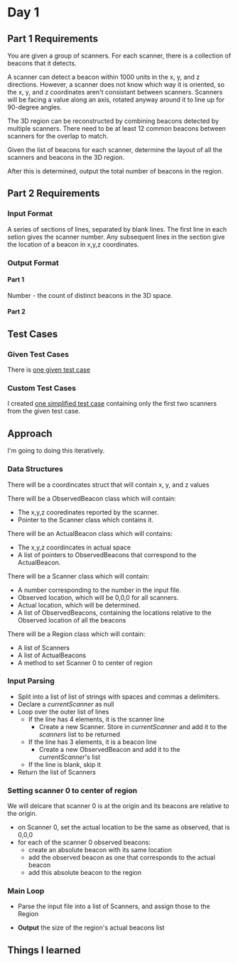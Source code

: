 # Day 1 #

## Part 1 Requirements ##

You are given a group of scanners. For each scanner, there is a collection of beacons that it detects.

A scanner can detect a beacon within 1000 units in the x, y, and z directions. 
However, a scanner does not know which way it is oriented, so the x, y, and z coordinates aren't consistant between scanners. 
Scanners will be facing a value along an axis, rotated anyway around it to line up for 90-degree angles.

The 3D region can be reconstructed by combining beacons detected by multiple scanners. 
There need to be at least 12 common beacons between scanners for the overlap to match.

Given the list of beacons for each scanner, determine the layout of all the scanners and beacons in the 3D region.

After this is determined, output the total number of beacons in the region.



## Part 2 Requirements ##

### Input Format ###

A series of sections of lines, separated by blank lines.
The first line in each setion gives the scanner number.
Any subsequent lines in the section give the location of a beacon in x,y,z coordinates.

### Output Format ###

#### Part 1 ####

Number - the count of distinct beacons in the 3D space.

#### Part 2 ####


## Test Cases ##

### Given Test Cases ###

There is [one given test case](../data/test_cases/day19_test1.txt)

### Custom Test Cases ###

I created [one simplified test case](../data/test_cases/day19_test2.txt) containing only the first two scanners from the given test case.


## Approach ##

I'm going to doing this iteratively.

### Data Structures ###

There will be a coordincates struct that will contain x, y, and z values

There will be a ObservedBeacon class which will contain:
- The x,y,z cooredinates reported by the scanner.
- Pointer to the Scanner class which contains it.

There will be an ActualBeacon class which will contains:
- The x,y,z coordincates in actual space
- A list of pointers to ObservedBeacons that correspond to the ActualBeacon.

There will be a Scanner class which will contain:
- A number corresponding to the number in the input file.
- Observed location, which will be 0,0,0 for all scanners.
- Actual location, which will be determined.
- A list of ObservedBeacons, containing the locations relative to the Observed location of all the beacons

There will be a Region class which will contain:
- A list of Scanners
- A list of ActualBeacons
- A method to set Scanner 0 to center of region

### Input Parsing ###

- Split into a list of list of strings with spaces and commas a delimiters.
- Declare a *currentScanner* as null
- Loop over the outer list of lines
    - If the line has 4 elements, it is the scanner line
        - Create a new Scanner. Store in *currentScanner* and add it to the *scanners* list to be returned
    - If the line has 3 elements, it is a beacon line
        - Create a new ObservedBeacon and add it to the *currentScanner*'s list
    - If the line is blank, skip it
- Return the list of Scanners
    
### Setting scanner 0 to center of region ###

We will delcare that scanner 0 is at the origin and its beacons are relative to the origin.

- on Scanner 0, set the actual location to be the same as observed, that is 0,0,0
- for each of the scanner 0 observed beacons:
    - create an absolute beacon with its same location
    - add the observed beacon as one that corresponds to the actual beacon
    - add this absolute beacon to the region

### Main Loop ###
- Parse the input file into a list of Scanners, and assign those to the Region

- **Output** the size of the region's actual beacons list

## Things I learned ##


